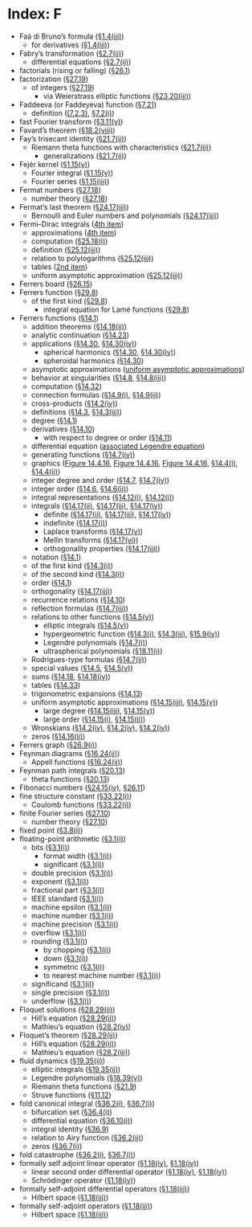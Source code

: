 # Index: F

- Faà di Bruno’s formula ([§1.4(iii)](../1.4.md#Px6 "Faà Di Bruno’s Formula ‣ §1.4(iii) Derivatives ‣ §1.4 Calculus of One Variable ‣ Topics of Discussion ‣ Chapter 1 Algebraic and Analytic Methods"))
  - for derivatives ([§1.4(iii)](../1.4.md#Px6 "Faà Di Bruno’s Formula ‣ §1.4(iii) Derivatives ‣ §1.4 Calculus of One Variable ‣ Topics of Discussion ‣ Chapter 1 Algebraic and Analytic Methods"))
- Fabry’s transformation ([§2.7(ii)](../2.7.md#ii "§2.7(ii) Irregular Singularities of Rank 1 ‣ §2.7 Differential Equations ‣ Areas ‣ Chapter 2 Asymptotic Approximations"))
  - differential equations ([§2.7(ii)](../2.7.md#ii "§2.7(ii) Irregular Singularities of Rank 1 ‣ §2.7 Differential Equations ‣ Areas ‣ Chapter 2 Asymptotic Approximations"))
- factorials (rising or falling) ([§26.1](../26.1.md#Px1.p1 "Alternative Notations ‣ §26.1 Special Notation ‣ Notation ‣ Chapter 26 Combinatorial Analysis"))
- factorization ([§27.19](../27.19.html "§27.19 Methods of Computation: Factorization ‣ Computation ‣ Chapter 27 Functions of Number Theory"))
  - of integers ([§27.19](../27.19.html "§27.19 Methods of Computation: Factorization ‣ Computation ‣ Chapter 27 Functions of Number Theory"))
    - via Weierstrass elliptic functions ([§23.20(iii)](../23.20.md#iii "§23.20(iii) Factorization ‣ §23.20 Mathematical Applications ‣ Applications ‣ Chapter 23 Weierstrass Elliptic and Modular Functions"))
- Faddeeva (or Faddeyeva) function ([§7.21](../7.21.html "§7.21 Physical Applications ‣ Applications ‣ Chapter 7 Error Functions, Dawson’s and Fresnel Integrals"))
  - definition ([(7.2.3)](../7.2.md#E3 "In §7.2(i) Error Functions ‣ §7.2 Definitions ‣ Properties ‣ Chapter 7 Error Functions, Dawson’s and Fresnel Integrals"), [§7.2(i)](../7.2.md#i "§7.2(i) Error Functions ‣ §7.2 Definitions ‣ Properties ‣ Chapter 7 Error Functions, Dawson’s and Fresnel Integrals"))
- fast Fourier transform ([§3.11(v)](../3.11.md#Px8 "The Fast Fourier Transform ‣ §3.11(v) Least Squares Approximations ‣ §3.11 Approximation Techniques ‣ Areas ‣ Chapter 3 Numerical Methods"))
- Favard’s theorem ([§18.2(viii)](../18.2.md#viii "§18.2(viii) Uniqueness of Orthogonality Measure and Completeness ‣ §18.2 General Orthogonal Polynomials ‣ General Orthogonal Polynomials ‣ Chapter 18 Orthogonal Polynomials"))
- Fay’s trisecant identity ([§21.7(ii)](../21.7.md#ii "§21.7(ii) Fay’s Trisecant Identity ‣ §21.7 Riemann Surfaces ‣ Applications ‣ Chapter 21 Multidimensional Theta Functions"))
  - Riemann theta functions with characteristics ([§21.7(ii)](../21.7.md#ii "§21.7(ii) Fay’s Trisecant Identity ‣ §21.7 Riemann Surfaces ‣ Applications ‣ Chapter 21 Multidimensional Theta Functions"))
    - generalizations ([§21.7(ii)](../21.7.md#ii.p4 "§21.7(ii) Fay’s Trisecant Identity ‣ §21.7 Riemann Surfaces ‣ Applications ‣ Chapter 21 Multidimensional Theta Functions"))
- Fejér kernel ([§1.15(v)](../1.15.md#Px13 "Fejér Kernel ‣ §1.15(v) Summability of Fourier Integrals ‣ §1.15 Summability Methods ‣ Topics of Discussion ‣ Chapter 1 Algebraic and Analytic Methods"))
  - Fourier integral ([§1.15(v)](../1.15.md#Px13 "Fejér Kernel ‣ §1.15(v) Summability of Fourier Integrals ‣ §1.15 Summability Methods ‣ Topics of Discussion ‣ Chapter 1 Algebraic and Analytic Methods"))
  - Fourier series ([§1.15(iii)](../1.15.md#Px6 "Fejér Kernel ‣ §1.15(iii) Summability of Fourier Series ‣ §1.15 Summability Methods ‣ Topics of Discussion ‣ Chapter 1 Algebraic and Analytic Methods"))
- Fermat numbers ([§27.18](../27.18.md#p4 "§27.18 Methods of Computation: Primes ‣ Computation ‣ Chapter 27 Functions of Number Theory"))
  - number theory ([§27.18](../27.18.md#p4 "§27.18 Methods of Computation: Primes ‣ Computation ‣ Chapter 27 Functions of Number Theory"))
- Fermat’s last theorem ([§24.17(iii)](../24.17.md#iii "§24.17(iii) Number Theory ‣ §24.17 Mathematical Applications ‣ Applications ‣ Chapter 24 Bernoulli and Euler Polynomials"))
  - Bernoulli and Euler numbers and polynomials ([§24.17(iii)](../24.17.md#iii "§24.17(iii) Number Theory ‣ §24.17 Mathematical Applications ‣ Applications ‣ Chapter 24 Bernoulli and Euler Polynomials"))
- Fermi–Dirac integrals ([4th item](../25.20.md#I1.i4.p1 "In §25.20 Approximations ‣ Computation ‣ Chapter 25 Zeta and Related Functions"))
  - approximations ([4th item](../25.20.md#I1.i4.p1 "In §25.20 Approximations ‣ Computation ‣ Chapter 25 Zeta and Related Functions"))
  - computation ([§25.18(i)](../25.18.md#i "§25.18(i) Function Values and Derivatives ‣ §25.18 Methods of Computation ‣ Computation ‣ Chapter 25 Zeta and Related Functions"))
  - definition ([§25.12(iii)](../25.12.md#iii.p1 "§25.12(iii) Fermi–Dirac and Bose–Einstein Integrals ‣ §25.12 Polylogarithms ‣ Related Functions ‣ Chapter 25 Zeta and Related Functions"))
  - relation to polylogarithms ([§25.12(iii)](../25.12.md#iii.p2 "§25.12(iii) Fermi–Dirac and Bose–Einstein Integrals ‣ §25.12 Polylogarithms ‣ Related Functions ‣ Chapter 25 Zeta and Related Functions"))
  - tables ([2nd item](../25.19.md#I1.i2.p1 "In §25.19 Tables ‣ Computation ‣ Chapter 25 Zeta and Related Functions"))
  - uniform asymptotic approximation ([§25.12(iii)](../25.12.md#iii "§25.12(iii) Fermi–Dirac and Bose–Einstein Integrals ‣ §25.12 Polylogarithms ‣ Related Functions ‣ Chapter 25 Zeta and Related Functions"))
- Ferrers board ([§26.15](../26.15.md#Px2 "Example 2 ‣ §26.15 Permutations: Matrix Notation ‣ Properties ‣ Chapter 26 Combinatorial Analysis"))
- Ferrers function ([§29.8](../29.8.md#p1 "§29.8 Integral Equations ‣ Lamé Functions ‣ Chapter 29 Lamé Functions"))
  - of the first kind ([§29.8](../29.8.md#p1 "§29.8 Integral Equations ‣ Lamé Functions ‣ Chapter 29 Lamé Functions"))
    - integral equation for Lamé functions ([§29.8](../29.8.md#p1 "§29.8 Integral Equations ‣ Lamé Functions ‣ Chapter 29 Lamé Functions"))
- Ferrers functions ([§14.1](../14.1.md#p3 "§14.1 Special Notation ‣ Notation ‣ Chapter 14 Legendre and Related Functions"))
  - addition theorems ([§14.18(ii)](../14.18.md#ii "§14.18(ii) Addition Theorems ‣ §14.18 Sums ‣ Real Arguments ‣ Chapter 14 Legendre and Related Functions"))
  - analytic continuation ([§14.23](../14.23.html "§14.23 Values on the Cut ‣ Complex Arguments ‣ Chapter 14 Legendre and Related Functions"))
  - applications ([§14.30](../14.30.html "§14.30 Spherical and Spheroidal Harmonics ‣ Applications ‣ Chapter 14 Legendre and Related Functions"), [§14.30(iv)](../14.30.md#iv.p3 "§14.30(iv) Applications ‣ §14.30 Spherical and Spheroidal Harmonics ‣ Applications ‣ Chapter 14 Legendre and Related Functions"))
    - spherical harmonics ([§14.30](../14.30.html "§14.30 Spherical and Spheroidal Harmonics ‣ Applications ‣ Chapter 14 Legendre and Related Functions"), [§14.30(iv)](../14.30.md#iv.p3 "§14.30(iv) Applications ‣ §14.30 Spherical and Spheroidal Harmonics ‣ Applications ‣ Chapter 14 Legendre and Related Functions"))
    - spheroidal harmonics ([§14.30](../14.30.html "§14.30 Spherical and Spheroidal Harmonics ‣ Applications ‣ Chapter 14 Legendre and Related Functions"))
  - asymptotic approximations ([uniform asymptotic approximations](F.md#Ferrersfunctions.uniformasymptoticapproximations "Index F ‣ Index"))
  - behavior at singularities ([§14.8](../14.8.html "§14.8 Behavior at Singularities ‣ Real Arguments ‣ Chapter 14 Legendre and Related Functions"), [§14.8(iii)](../14.8.md#iii.p1 "§14.8(iii) 𝑥→∞ ‣ §14.8 Behavior at Singularities ‣ Real Arguments ‣ Chapter 14 Legendre and Related Functions"))
  - computation ([§14.32](../14.32.html "§14.32 Methods of Computation ‣ Computation ‣ Chapter 14 Legendre and Related Functions"))
  - connection formulas ([§14.9(i)](../14.9.md#i "§14.9(i) Connections Between 𝖯^{±𝜇}_𝜈(𝑥), 𝖯^{±𝜇}_{-𝜈-1}(𝑥), 𝖰^{±𝜇}_𝜈(𝑥), 𝖰^𝜇_{-𝜈-1}(𝑥) ‣ §14.9 Connection Formulas ‣ Real Arguments ‣ Chapter 14 Legendre and Related Functions"), [§14.9(ii)](../14.9.md#ii "§14.9(ii) Connections Between 𝖯^{±𝜇}_𝜈(±𝑥), 𝖰^{-𝜇}_𝜈(±𝑥), 𝖰^𝜇_𝜈(𝑥) ‣ §14.9 Connection Formulas ‣ Real Arguments ‣ Chapter 14 Legendre and Related Functions"))
  - cross-products ([§14.2(iv)](../14.2.md#iv.p1 "§14.2(iv) Wronskians and Cross-Products ‣ §14.2 Differential Equations ‣ Real Arguments ‣ Chapter 14 Legendre and Related Functions"))
  - definitions ([§14.3](../14.3.html "§14.3 Definitions and Hypergeometric Representations ‣ Real Arguments ‣ Chapter 14 Legendre and Related Functions"), [§14.3(iii)](../14.3.md#iii.p2 "§14.3(iii) Alternative Hypergeometric Representations ‣ §14.3 Definitions and Hypergeometric Representations ‣ Real Arguments ‣ Chapter 14 Legendre and Related Functions"))
  - degree ([§14.1](../14.1.html "§14.1 Special Notation ‣ Notation ‣ Chapter 14 Legendre and Related Functions"))
  - derivatives ([§14.10](../14.10.html "§14.10 Recurrence Relations and Derivatives ‣ Real Arguments ‣ Chapter 14 Legendre and Related Functions"))
    - with respect to degree or order ([§14.11](../14.11.html "§14.11 Derivatives with Respect to Degree or Order ‣ Real Arguments ‣ Chapter 14 Legendre and Related Functions"))
  - differential equation ([associated Legendre equation](index.md#associatedLegendreequation "Index"))
  - generating functions ([§14.7(iv)](../14.7.md#iv "§14.7(iv) Generating Functions ‣ §14.7 Integer Degree and Order ‣ Real Arguments ‣ Chapter 14 Legendre and Related Functions"))
  - graphics ([Figure 14.4.16](../14.4.md#F16 "In §14.4(ii) Ferrers Functions: 3D Surfaces ‣ §14.4 Graphics ‣ Real Arguments ‣ Chapter 14 Legendre and Related Functions"), [Figure 14.4.16](../14.4.F16.mag.html "In §14.4 Graphics ‣ Real Arguments ‣ Chapter 14 Legendre and Related Functions"), [Figure 14.4.16](../14.4.F16.viz.html "In §14.4 Graphics ‣ Real Arguments ‣ Chapter 14 Legendre and Related Functions"), [§14.4(i)](../14.4.md#i "§14.4(i) Ferrers Functions: 2D Graphs ‣ §14.4 Graphics ‣ Real Arguments ‣ Chapter 14 Legendre and Related Functions"), [§14.4(ii)](../14.4.md#ii.fig2 "§14.4(ii) Ferrers Functions: 3D Surfaces ‣ §14.4 Graphics ‣ Real Arguments ‣ Chapter 14 Legendre and Related Functions"))
  - integer degree and order ([§14.7](../14.7.html "§14.7 Integer Degree and Order ‣ Real Arguments ‣ Chapter 14 Legendre and Related Functions"), [§14.7(iv)](../14.7.md#iv.p5 "§14.7(iv) Generating Functions ‣ §14.7 Integer Degree and Order ‣ Real Arguments ‣ Chapter 14 Legendre and Related Functions"))
  - integer order ([§14.6](../14.6.html "§14.6 Integer Order ‣ Real Arguments ‣ Chapter 14 Legendre and Related Functions"), [§14.6(ii)](../14.6.md#ii.p2 "§14.6(ii) Negative Integer Orders ‣ §14.6 Integer Order ‣ Real Arguments ‣ Chapter 14 Legendre and Related Functions"))
  - integral representations ([§14.12(i)](../14.12.md#i "§14.12(i) -1<𝑥<1 ‣ §14.12 Integral Representations ‣ Real Arguments ‣ Chapter 14 Legendre and Related Functions"), [§14.12(i)](../14.12.md#Px1.p1 "Mehler–Dirichlet Formula ‣ §14.12(i) -1<𝑥<1 ‣ §14.12 Integral Representations ‣ Real Arguments ‣ Chapter 14 Legendre and Related Functions"))
  - integrals ([§14.17(ii)](../14.17.md#ii "§14.17(ii) Barnes’ Integral ‣ §14.17 Integrals ‣ Real Arguments ‣ Chapter 14 Legendre and Related Functions"), [§14.17(iii)](../14.17.md#iii "§14.17(iii) Orthogonality Properties ‣ §14.17 Integrals ‣ Real Arguments ‣ Chapter 14 Legendre and Related Functions"), [§14.17(iv)](../14.17.md#iv "§14.17(iv) Definite Integrals of Products ‣ §14.17 Integrals ‣ Real Arguments ‣ Chapter 14 Legendre and Related Functions"))
    - definite ([§14.17(ii)](../14.17.md#ii "§14.17(ii) Barnes’ Integral ‣ §14.17 Integrals ‣ Real Arguments ‣ Chapter 14 Legendre and Related Functions"), [§14.17(iii)](../14.17.md#iii "§14.17(iii) Orthogonality Properties ‣ §14.17 Integrals ‣ Real Arguments ‣ Chapter 14 Legendre and Related Functions"), [§14.17(iv)](../14.17.md#iv "§14.17(iv) Definite Integrals of Products ‣ §14.17 Integrals ‣ Real Arguments ‣ Chapter 14 Legendre and Related Functions"))
    - indefinite ([§14.17(i)](../14.17.md#i "§14.17(i) Indefinite Integrals ‣ §14.17 Integrals ‣ Real Arguments ‣ Chapter 14 Legendre and Related Functions"))
    - Laplace transforms ([§14.17(v)](../14.17.md#v "§14.17(v) Laplace Transforms ‣ §14.17 Integrals ‣ Real Arguments ‣ Chapter 14 Legendre and Related Functions"))
    - Mellin transforms ([§14.17(vi)](../14.17.md#vi "§14.17(vi) Mellin Transforms ‣ §14.17 Integrals ‣ Real Arguments ‣ Chapter 14 Legendre and Related Functions"))
    - orthogonality properties ([§14.17(iii)](../14.17.md#iii "§14.17(iii) Orthogonality Properties ‣ §14.17 Integrals ‣ Real Arguments ‣ Chapter 14 Legendre and Related Functions"))
  - notation ([§14.1](../14.1.html "§14.1 Special Notation ‣ Notation ‣ Chapter 14 Legendre and Related Functions"))
  - of the first kind ([§14.3(i)](../14.3.md#Px1 "Ferrers Function of the First Kind ‣ §14.3(i) Interval -1<𝑥<1 ‣ §14.3 Definitions and Hypergeometric Representations ‣ Real Arguments ‣ Chapter 14 Legendre and Related Functions"))
  - of the second kind ([§14.3(i)](../14.3.md#Px2 "Ferrers Function of the Second Kind ‣ §14.3(i) Interval -1<𝑥<1 ‣ §14.3 Definitions and Hypergeometric Representations ‣ Real Arguments ‣ Chapter 14 Legendre and Related Functions"))
  - order ([§14.1](../14.1.html "§14.1 Special Notation ‣ Notation ‣ Chapter 14 Legendre and Related Functions"))
  - orthogonality ([§14.17(iii)](../14.17.md#iii "§14.17(iii) Orthogonality Properties ‣ §14.17 Integrals ‣ Real Arguments ‣ Chapter 14 Legendre and Related Functions"))
  - recurrence relations ([§14.10](../14.10.html "§14.10 Recurrence Relations and Derivatives ‣ Real Arguments ‣ Chapter 14 Legendre and Related Functions"))
  - reflection formulas ([§14.7(iii)](../14.7.md#iii "§14.7(iii) Reflection Formulas ‣ §14.7 Integer Degree and Order ‣ Real Arguments ‣ Chapter 14 Legendre and Related Functions"))
  - relations to other functions ([§14.5(v)](../14.5.md#v.p1 "§14.5(v) 𝜇=0, 𝜈=±{1/2} ‣ §14.5 Special Values ‣ Real Arguments ‣ Chapter 14 Legendre and Related Functions"))
    - elliptic integrals ([§14.5(v)](../14.5.md#v.p1 "§14.5(v) 𝜇=0, 𝜈=±{1/2} ‣ §14.5 Special Values ‣ Real Arguments ‣ Chapter 14 Legendre and Related Functions"))
    - hypergeometric function ([§14.3(i)](../14.3.md#i "§14.3(i) Interval -1<𝑥<1 ‣ §14.3 Definitions and Hypergeometric Representations ‣ Real Arguments ‣ Chapter 14 Legendre and Related Functions"), [§14.3(iii)](../14.3.md#iii "§14.3(iii) Alternative Hypergeometric Representations ‣ §14.3 Definitions and Hypergeometric Representations ‣ Real Arguments ‣ Chapter 14 Legendre and Related Functions"), [§15.9(iv)](../15.9.md#iv "§15.9(iv) Associated Legendre Functions; Ferrers Functions ‣ §15.9 Relations to Other Functions ‣ Properties ‣ Chapter 15 Hypergeometric Function"))
    - Legendre polynomials ([§14.7(i)](../14.7.md#i "§14.7(i) 𝜇=0 ‣ §14.7 Integer Degree and Order ‣ Real Arguments ‣ Chapter 14 Legendre and Related Functions"))
    - ultraspherical polynomials ([§18.11(i)](../18.11.md#Px1 "Ultraspherical ‣ §18.11(i) Explicit Formulas ‣ §18.11 Relations to Other Functions ‣ Classical Orthogonal Polynomials ‣ Chapter 18 Orthogonal Polynomials"))
  - Rodrigues-type formulas ([§14.7(ii)](../14.7.md#ii "§14.7(ii) Rodrigues-Type Formulas ‣ §14.7 Integer Degree and Order ‣ Real Arguments ‣ Chapter 14 Legendre and Related Functions"))
  - special values ([§14.5](../14.5.html "§14.5 Special Values ‣ Real Arguments ‣ Chapter 14 Legendre and Related Functions"), [§14.5(v)](../14.5.md#v.p1 "§14.5(v) 𝜇=0, 𝜈=±{1/2} ‣ §14.5 Special Values ‣ Real Arguments ‣ Chapter 14 Legendre and Related Functions"))
  - sums ([§14.18](../14.18.html "§14.18 Sums ‣ Real Arguments ‣ Chapter 14 Legendre and Related Functions"), [§14.18(iv)](../14.18.md#iv.p1 "§14.18(iv) Compendia ‣ §14.18 Sums ‣ Real Arguments ‣ Chapter 14 Legendre and Related Functions"))
  - tables ([§14.33](../14.33.html "§14.33 Tables ‣ Computation ‣ Chapter 14 Legendre and Related Functions"))
  - trigonometric expansions ([§14.13](../14.13.html "§14.13 Trigonometric Expansions ‣ Real Arguments ‣ Chapter 14 Legendre and Related Functions"))
  - uniform asymptotic approximations ([§14.15(iii)](../14.15.md#iii "§14.15(iii) Large 𝜈, Fixed 𝜇 ‣ §14.15 Uniform Asymptotic Approximations ‣ Real Arguments ‣ Chapter 14 Legendre and Related Functions"), [§14.15(v)](../14.15.md#v.p6 "§14.15(v) Large 𝜈, (𝜈+{1/2})⁢𝛿≤𝜇≤(𝜈+{1/2})/𝛿 ‣ §14.15 Uniform Asymptotic Approximations ‣ Real Arguments ‣ Chapter 14 Legendre and Related Functions"))
    - large degree ([§14.15(iii)](../14.15.md#iii "§14.15(iii) Large 𝜈, Fixed 𝜇 ‣ §14.15 Uniform Asymptotic Approximations ‣ Real Arguments ‣ Chapter 14 Legendre and Related Functions"), [§14.15(v)](../14.15.md#v.p6 "§14.15(v) Large 𝜈, (𝜈+{1/2})⁢𝛿≤𝜇≤(𝜈+{1/2})/𝛿 ‣ §14.15 Uniform Asymptotic Approximations ‣ Real Arguments ‣ Chapter 14 Legendre and Related Functions"))
    - large order ([§14.15(i)](../14.15.md#i "§14.15(i) Large 𝜇, Fixed 𝜈 ‣ §14.15 Uniform Asymptotic Approximations ‣ Real Arguments ‣ Chapter 14 Legendre and Related Functions"), [§14.15(ii)](../14.15.md#ii "§14.15(ii) Large 𝜇, 0≤𝜈+{1/2}≤(1-𝛿)⁢𝜇 ‣ §14.15 Uniform Asymptotic Approximations ‣ Real Arguments ‣ Chapter 14 Legendre and Related Functions"))
  - Wronskians ([§14.2(iv)](../14.2.md#EGx1 "§14.2(iv) Wronskians and Cross-Products ‣ §14.2 Differential Equations ‣ Real Arguments ‣ Chapter 14 Legendre and Related Functions"), [§14.2(iv)](../14.2.md#iv "§14.2(iv) Wronskians and Cross-Products ‣ §14.2 Differential Equations ‣ Real Arguments ‣ Chapter 14 Legendre and Related Functions"), [§14.2(iv)](../14.2.md#iv "§14.2(iv) Wronskians and Cross-Products ‣ §14.2 Differential Equations ‣ Real Arguments ‣ Chapter 14 Legendre and Related Functions"))
  - zeros ([§14.16(ii)](../14.16.md#ii "§14.16(ii) Interval -1<𝑥<1 ‣ §14.16 Zeros ‣ Real Arguments ‣ Chapter 14 Legendre and Related Functions"))
- Ferrers graph ([§26.9(i)](../26.9.md#i "§26.9(i) Definitions ‣ §26.9 Integer Partitions: Restricted Number and Part Size ‣ Properties ‣ Chapter 26 Combinatorial Analysis"))
- Feynman diagrams ([§16.24(ii)](../16.24.md#ii "§16.24(ii) Loop Integrals in Feynman Diagrams ‣ §16.24 Physical Applications ‣ Applications ‣ Chapter 16 Generalized Hypergeometric Functions and Meijer 𝐺-Function"))
  - Appell functions ([§16.24(ii)](../16.24.md#ii "§16.24(ii) Loop Integrals in Feynman Diagrams ‣ §16.24 Physical Applications ‣ Applications ‣ Chapter 16 Generalized Hypergeometric Functions and Meijer 𝐺-Function"))
- Feynman path integrals ([§20.13](../20.13.md#p3 "§20.13 Physical Applications ‣ Applications ‣ Chapter 20 Theta Functions"))
  - theta functions ([§20.13](../20.13.md#p3 "§20.13 Physical Applications ‣ Applications ‣ Chapter 20 Theta Functions"))
- Fibonacci numbers ([§24.15(iv)](../24.15.md#iv "§24.15(iv) Fibonacci and Lucas Numbers ‣ §24.15 Related Sequences of Numbers ‣ Properties ‣ Chapter 24 Bernoulli and Euler Polynomials"), [§26.11](../26.11.md#p4 "§26.11 Integer Partitions: Compositions ‣ Properties ‣ Chapter 26 Combinatorial Analysis"))
- fine structure constant ([§33.22(i)](../33.22.md#i "§33.22(i) Schrödinger Equation ‣ §33.22 Particle Scattering and Atomic and Molecular Spectra ‣ Physical Applications ‣ Chapter 33 Coulomb Functions"))
  - Coulomb functions ([§33.22(i)](../33.22.md#i "§33.22(i) Schrödinger Equation ‣ §33.22 Particle Scattering and Atomic and Molecular Spectra ‣ Physical Applications ‣ Chapter 33 Coulomb Functions"))
- finite Fourier series ([§27.10](../27.10.md#p3 "§27.10 Periodic Number-Theoretic Functions ‣ Multiplicative Number Theory ‣ Chapter 27 Functions of Number Theory"))
  - number theory ([§27.10](../27.10.md#p3 "§27.10 Periodic Number-Theoretic Functions ‣ Multiplicative Number Theory ‣ Chapter 27 Functions of Number Theory"))
- fixed point ([§3.8(i)](../3.8.md#i.p2 "§3.8(i) Introduction ‣ §3.8 Nonlinear Equations ‣ Areas ‣ Chapter 3 Numerical Methods"))
- floating-point arithmetic ([§3.1(i)](../3.1.md#i.p2 "§3.1(i) Floating-Point Arithmetic ‣ §3.1 Arithmetics and Error Measures ‣ Areas ‣ Chapter 3 Numerical Methods"))
  - bits ([§3.1(i)](../3.1.md#i.p2 "§3.1(i) Floating-Point Arithmetic ‣ §3.1 Arithmetics and Error Measures ‣ Areas ‣ Chapter 3 Numerical Methods"))
    - format width ([§3.1(i)](../3.1.md#i.p3 "§3.1(i) Floating-Point Arithmetic ‣ §3.1 Arithmetics and Error Measures ‣ Areas ‣ Chapter 3 Numerical Methods"))
    - significant ([§3.1(i)](../3.1.md#i.p2 "§3.1(i) Floating-Point Arithmetic ‣ §3.1 Arithmetics and Error Measures ‣ Areas ‣ Chapter 3 Numerical Methods"))
  - double precision ([§3.1(i)](../3.1.md#Px1 "IEEE Standard ‣ §3.1(i) Floating-Point Arithmetic ‣ §3.1 Arithmetics and Error Measures ‣ Areas ‣ Chapter 3 Numerical Methods"))
  - exponent ([§3.1(i)](../3.1.md#i.p2 "§3.1(i) Floating-Point Arithmetic ‣ §3.1 Arithmetics and Error Measures ‣ Areas ‣ Chapter 3 Numerical Methods"))
  - fractional part ([§3.1(i)](../3.1.md#i.p2 "§3.1(i) Floating-Point Arithmetic ‣ §3.1 Arithmetics and Error Measures ‣ Areas ‣ Chapter 3 Numerical Methods"))
  - IEEE standard ([§3.1(i)](../3.1.md#Px1 "IEEE Standard ‣ §3.1(i) Floating-Point Arithmetic ‣ §3.1 Arithmetics and Error Measures ‣ Areas ‣ Chapter 3 Numerical Methods"))
  - machine epsilon ([§3.1(i)](../3.1.md#i.p3 "§3.1(i) Floating-Point Arithmetic ‣ §3.1 Arithmetics and Error Measures ‣ Areas ‣ Chapter 3 Numerical Methods"))
  - machine number ([§3.1(i)](../3.1.md#i.p2 "§3.1(i) Floating-Point Arithmetic ‣ §3.1 Arithmetics and Error Measures ‣ Areas ‣ Chapter 3 Numerical Methods"))
  - machine precision ([§3.1(i)](../3.1.md#i.p3 "§3.1(i) Floating-Point Arithmetic ‣ §3.1 Arithmetics and Error Measures ‣ Areas ‣ Chapter 3 Numerical Methods"))
  - overflow ([§3.1(i)](../3.1.md#i.p3 "§3.1(i) Floating-Point Arithmetic ‣ §3.1 Arithmetics and Error Measures ‣ Areas ‣ Chapter 3 Numerical Methods"))
  - rounding ([§3.1(i)](../3.1.md#Px2 "Rounding ‣ §3.1(i) Floating-Point Arithmetic ‣ §3.1 Arithmetics and Error Measures ‣ Areas ‣ Chapter 3 Numerical Methods"))
    - by chopping ([§3.1(i)](../3.1.md#Px2 "Rounding ‣ §3.1(i) Floating-Point Arithmetic ‣ §3.1 Arithmetics and Error Measures ‣ Areas ‣ Chapter 3 Numerical Methods"))
    - down ([§3.1(i)](../3.1.md#Px2 "Rounding ‣ §3.1(i) Floating-Point Arithmetic ‣ §3.1 Arithmetics and Error Measures ‣ Areas ‣ Chapter 3 Numerical Methods"))
    - symmetric ([§3.1(i)](../3.1.md#Px2 "Rounding ‣ §3.1(i) Floating-Point Arithmetic ‣ §3.1 Arithmetics and Error Measures ‣ Areas ‣ Chapter 3 Numerical Methods"))
    - to nearest machine number ([§3.1(i)](../3.1.md#Px2 "Rounding ‣ §3.1(i) Floating-Point Arithmetic ‣ §3.1 Arithmetics and Error Measures ‣ Areas ‣ Chapter 3 Numerical Methods"))
  - significand ([§3.1(i)](../3.1.md#i.p2 "§3.1(i) Floating-Point Arithmetic ‣ §3.1 Arithmetics and Error Measures ‣ Areas ‣ Chapter 3 Numerical Methods"))
  - single precision ([§3.1(i)](../3.1.md#Px1 "IEEE Standard ‣ §3.1(i) Floating-Point Arithmetic ‣ §3.1 Arithmetics and Error Measures ‣ Areas ‣ Chapter 3 Numerical Methods"))
  - underflow ([§3.1(i)](../3.1.md#i.p3 "§3.1(i) Floating-Point Arithmetic ‣ §3.1 Arithmetics and Error Measures ‣ Areas ‣ Chapter 3 Numerical Methods"))
- Floquet solutions ([§28.29(ii)](../28.29.md#ii.p2 "§28.29(ii) Floquet’s Theorem and the Characteristic Exponent ‣ §28.29 Definitions and Basic Properties ‣ Hill’s Equation ‣ Chapter 28 Mathieu Functions and Hill’s Equation"))
  - Hill’s equation ([§28.29(ii)](../28.29.md#ii.p2 "§28.29(ii) Floquet’s Theorem and the Characteristic Exponent ‣ §28.29 Definitions and Basic Properties ‣ Hill’s Equation ‣ Chapter 28 Mathieu Functions and Hill’s Equation"))
  - Mathieu’s equation ([§28.2(iv)](../28.2.md#iv "§28.2(iv) Floquet Solutions ‣ §28.2 Definitions and Basic Properties ‣ Mathieu Functions of Integer Order ‣ Chapter 28 Mathieu Functions and Hill’s Equation"))
- Floquet’s theorem ([§28.29(ii)](../28.29.md#ii "§28.29(ii) Floquet’s Theorem and the Characteristic Exponent ‣ §28.29 Definitions and Basic Properties ‣ Hill’s Equation ‣ Chapter 28 Mathieu Functions and Hill’s Equation"))
  - Hill’s equation ([§28.29(ii)](../28.29.md#ii "§28.29(ii) Floquet’s Theorem and the Characteristic Exponent ‣ §28.29 Definitions and Basic Properties ‣ Hill’s Equation ‣ Chapter 28 Mathieu Functions and Hill’s Equation"))
  - Mathieu’s equation ([§28.2(iii)](../28.2.md#iii "§28.2(iii) Floquet’s Theorem and the Characteristic Exponents ‣ §28.2 Definitions and Basic Properties ‣ Mathieu Functions of Integer Order ‣ Chapter 28 Mathieu Functions and Hill’s Equation"))
- fluid dynamics ([§19.35(ii)](../19.35.md#ii "§19.35(ii) Physical ‣ §19.35 Other Applications ‣ Applications ‣ Chapter 19 Elliptic Integrals"))
  - elliptic integrals ([§19.35(ii)](../19.35.md#ii "§19.35(ii) Physical ‣ §19.35 Other Applications ‣ Applications ‣ Chapter 19 Elliptic Integrals"))
  - Legendre polynomials ([§18.39(v)](../18.39.md#v "§18.39(v) Other Applications ‣ §18.39 Applications in the Physical Sciences ‣ Applications ‣ Chapter 18 Orthogonal Polynomials"))
  - Riemann theta functions ([§21.9](../21.9.html "§21.9 Integrable Equations ‣ Applications ‣ Chapter 21 Multidimensional Theta Functions"))
  - Struve functions ([§11.12](../11.12.html "§11.12 Physical Applications ‣ Applications ‣ Chapter 11 Struve and Related Functions"))
- fold canonical integral ([§36.2(i)](../36.2.md#Px3 "Canonical Integrals ‣ §36.2(i) Definitions ‣ §36.2 Catastrophes and Canonical Integrals ‣ Properties ‣ Chapter 36 Integrals with Coalescing Saddles"), [§36.7(i)](../36.7.md#i "§36.7(i) Fold Canonical Integral ‣ §36.7 Zeros ‣ Properties ‣ Chapter 36 Integrals with Coalescing Saddles"))
  - bifurcation set ([§36.4(i)](../36.4.md#Px5.p1 "Special Cases ‣ §36.4(i) Formulas ‣ §36.4 Bifurcation Sets ‣ Properties ‣ Chapter 36 Integrals with Coalescing Saddles"))
  - differential equation ([§36.10(i)](../36.10.md#Px1.p1 "Special Cases ‣ §36.10(i) Equations for Ψ_𝐾(𝐱) ‣ §36.10 Differential Equations ‣ Properties ‣ Chapter 36 Integrals with Coalescing Saddles"))
  - integral identity ([§36.9](../36.9.html "§36.9 Integral Identities ‣ Properties ‣ Chapter 36 Integrals with Coalescing Saddles"))
  - relation to Airy function ([§36.2(ii)](../36.2.md#ii.p1 "§36.2(ii) Special Cases ‣ §36.2 Catastrophes and Canonical Integrals ‣ Properties ‣ Chapter 36 Integrals with Coalescing Saddles"))
  - zeros ([§36.7(i)](../36.7.md#i "§36.7(i) Fold Canonical Integral ‣ §36.7 Zeros ‣ Properties ‣ Chapter 36 Integrals with Coalescing Saddles"))
- fold catastrophe ([§36.2(i)](../36.2.md#Px1 "Normal Forms Associated with Canonical Integrals: Cuspoid Catastrophe with Codimension 𝐾 ‣ §36.2(i) Definitions ‣ §36.2 Catastrophes and Canonical Integrals ‣ Properties ‣ Chapter 36 Integrals with Coalescing Saddles"), [§36.7(i)](../36.7.md#i "§36.7(i) Fold Canonical Integral ‣ §36.7 Zeros ‣ Properties ‣ Chapter 36 Integrals with Coalescing Saddles"))
- formally self adjoint linear operator ([§1.18(iv)](../1.18.md#iv.p1 "§1.18(iv) Formally Self-adjoint Linear Second Order Differential Operators ‣ §1.18 Linear Second Order Differential Operators and Eigenfunction Expansions ‣ Topics of Discussion ‣ Chapter 1 Algebraic and Analytic Methods"), [§1.18(iv)](../1.18.md#iv.p2 "§1.18(iv) Formally Self-adjoint Linear Second Order Differential Operators ‣ §1.18 Linear Second Order Differential Operators and Eigenfunction Expansions ‣ Topics of Discussion ‣ Chapter 1 Algebraic and Analytic Methods"))
  - linear second order differential operator ([§1.18(iv)](../1.18.md#iv.p1 "§1.18(iv) Formally Self-adjoint Linear Second Order Differential Operators ‣ §1.18 Linear Second Order Differential Operators and Eigenfunction Expansions ‣ Topics of Discussion ‣ Chapter 1 Algebraic and Analytic Methods"), [§1.18(iv)](../1.18.md#iv.p2 "§1.18(iv) Formally Self-adjoint Linear Second Order Differential Operators ‣ §1.18 Linear Second Order Differential Operators and Eigenfunction Expansions ‣ Topics of Discussion ‣ Chapter 1 Algebraic and Analytic Methods"))
  - Schrödinger operator ([§1.18(iv)](../1.18.md#iv.p3 "§1.18(iv) Formally Self-adjoint Linear Second Order Differential Operators ‣ §1.18 Linear Second Order Differential Operators and Eigenfunction Expansions ‣ Topics of Discussion ‣ Chapter 1 Algebraic and Analytic Methods"))
- formally self-adjoint differential operators ([§1.18(iii)](../1.18.md#Px3 "Formally Self-Adjoint and Self-Adjoint Differential Operators: Self-Adjoint Extensions ‣ §1.18(iii) Linear Operators on a Hilbert Space ‣ §1.18 Linear Second Order Differential Operators and Eigenfunction Expansions ‣ Topics of Discussion ‣ Chapter 1 Algebraic and Analytic Methods"))
  - Hilbert space ([§1.18(iii)](../1.18.md#Px3 "Formally Self-Adjoint and Self-Adjoint Differential Operators: Self-Adjoint Extensions ‣ §1.18(iii) Linear Operators on a Hilbert Space ‣ §1.18 Linear Second Order Differential Operators and Eigenfunction Expansions ‣ Topics of Discussion ‣ Chapter 1 Algebraic and Analytic Methods"))
- formally self-adjoint operators ([§1.18(iii)](../1.18.md#Px2 "Self-Adjoint and Symmetric Operators ‣ §1.18(iii) Linear Operators on a Hilbert Space ‣ §1.18 Linear Second Order Differential Operators and Eigenfunction Expansions ‣ Topics of Discussion ‣ Chapter 1 Algebraic and Analytic Methods"))
  - Hilbert space ([§1.18(iii)](../1.18.md#Px2 "Self-Adjoint and Symmetric Operators ‣ §1.18(iii) Linear Operators on a Hilbert Space ‣ §1.18 Linear Second Order Differential Operators and Eigenfunction Expansions ‣ Topics of Discussion ‣ Chapter 1 Algebraic and Analytic Methods"))